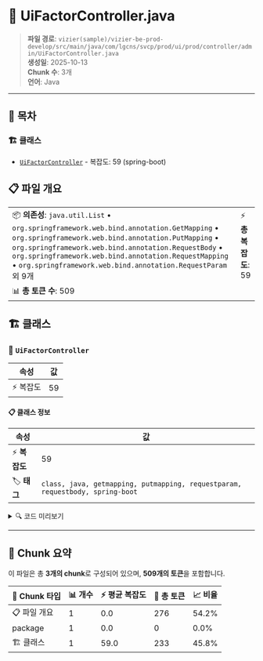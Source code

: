 # 📄 UiFactorController.java

> **파일 경로**: `vizier(sample)/vizier-be-prod-develop/src/main/java/com/lgcns/svcp/prod/ui/prod/controller/admin/UiFactorController.java`  
> **생성일**: 2025-10-13  
> **Chunk 수**: 3개  
> **언어**: Java
---

## 📑 목차

### 🏗️ 클래스
- [`UiFactorController`](#class-uifactorcontroller) - 복잡도: 59 (spring-boot)

## 📋 파일 개요

| | |
|--|--|
| 📦 **의존성**: `java.util.List` • `org.springframework.web.bind.annotation.GetMapping` • `org.springframework.web.bind.annotation.PutMapping` • `org.springframework.web.bind.annotation.RequestBody` • `org.springframework.web.bind.annotation.RequestMapping` • `org.springframework.web.bind.annotation.RequestParam` 외 9개 | ⚡ **총 복잡도**: 59 |
| 📊 **총 토큰 수**: 509 |  |



## 🏗️ 클래스

### <a id="class-uifactorcontroller"></a>🎯 `UiFactorController`

| 속성 | 값 |
|------|----|
| ⚡ 복잡도 | 59 |



#### 📋 클래스 정보

| 속성 | 값 |
|------|----|
| ⚡ **복잡도** | 59 || 📍 **라인 범위** | 26-26 |
| 🏷️ **태그** | `class, java, getmapping, putmapping, requestparam, requestbody, spring-boot` || 🏗️ **프레임워크** | `spring-boot` |

<details>
<summary>🔍 코드 미리보기</summary>

```java
public class UiFactorController {

	private final UiFactorService uiFactorService;

	@GetMapping("/search-factor-type")
	@Operation(summary = "Factor-Type 조회", description = "Factor-Type 조회")
	public PageResult<?> searchFactorType(@RequestParam(required = false) String factorTypeCode,
			@RequestParam(required = false) String factorTypeName,
			@RequestParam(defaultValue = "1", required = false) int page,
			@RequestParam(defaultValue = "10", required = false) int size) {

		SearchFactorTypeReqDto reqDto = new SearchFactorTypeReqDto();
		reqDto.setSize(size);
		reqDto.setPage(page);
		reqDto.setFactorTypeCode(factorTypeCode);
		reqDto.setFactorTypeName(factorTypeName);

		return uiFactorService.searchFactorType(reqDto);
	}

	@GetMapping("/search-factor-info")
	@Operation(summary = "Factor ...
```

**Chunk 정보**
- 🆔 **ID**: `666ec4fe8039`
- 📍 **라인**: 26-26
- 📊 **토큰**: 233
- 🏷️ **태그**: `class, java, getmapping, putmapping, requestparam...`

</details>

---





## 🧩 Chunk 요약

이 파일은 총 **3개의 chunk**로 구성되어 있으며, **509개의 토큰**을 포함합니다.

| 🧩 Chunk 타입 | 📊 개수 | ⚡ 평균 복잡도 | 📝 총 토큰 | 📈 비율 |
|---------------|--------|-------------|----------|--------|
| 📋 파일 개요 | 1 | 0.0 | 276 | 54.2% |
| package | 1 | 0.0 | 0 | 0.0% |
| 🏗️ 클래스 | 1 | 59.0 | 233 | 45.8% |

